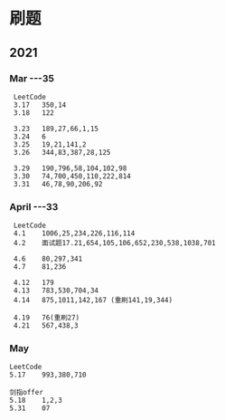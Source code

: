 # 刷题
 
## 2021
 
### Mar	---35
	 LeetCode
	 3.17	350,14
	 3.18	122

	 3.23	189,27,66,1,15
	 3.24	6
	 3.25	19,21,141,2
	 3.26	344,83,387,28,125
	 
	 3.29	190,796,58,104,102,98
	 3.30	74,700,450,110,222,814
	 3.31	46,78,90,206,92

### April ---33
	 LeetCode
	 4.1	1006,25,234,226,116,114
	 4.2	面试题17.21,654,105,106,652,230,538,1038,701
	 
	 4.6	80,297,341
	 4.7	81,236
	 
	 4.12	179
	 4.13	783,530,704,34
	 4.14	875,1011,142,167 (重刷141,19,344)
	 
	 4.19	76(重刷27)
	 4.21	567,438,3

### May
	LeetCode
	5.17	993,380,710

	剑指offer
	5.18	1,2,3
	5.31	07